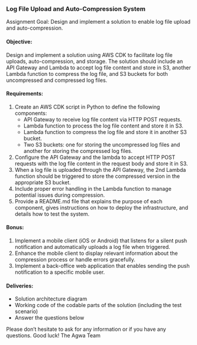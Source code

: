 ### Log File Upload and Auto-Compression System

Assignment Goal: Design and implement a solution to enable log file upload and auto-compression.

#### Objective:

Design and implement a solution using AWS CDK to facilitate log file uploads, auto-compression, and
storage. The solution should include an API Gateway and Lambda to accept log file content and store in
S3, another Lambda function to compress the log file, and S3 buckets for both uncompressed and
compressed log files.

#### Requirements:

1. Create an AWS CDK script in Python to define the following components:
   - API Gateway to receive log file content via HTTP POST requests.
   - Lambda function to process the log file content and store it in S3.
   - Lambda function to compress the log file and store it in another S3 bucket.
   - Two S3 buckets: one for storing the uncompressed log files and another for storing the
     compressed log files.
2. Configure the API Gateway and the lambda to accept HTTP POST requests with the log file
   content in the request body and store it in S3.
3. When a log file is uploaded through the API Gateway, the 2nd Lambda function should be
   triggered to store the compressed version in the appropriate S3 bucket.
4. Include proper error handling in the Lambda function to manage potential issues during
   compression.
5. Provide a README.md file that explains the purpose of each component, gives instructions on
   how to deploy the infrastructure, and details how to test the system.

#### Bonus:

1. Implement a mobile client (iOS or Android) that listens for a silent push notification and
   automatically uploads a log file when triggered.
2. Enhance the mobile client to display relevant information about the compression process or
   handle errors gracefully.
3. Implement a back-office web application that enables sending the push notification to a specific
   mobile user.

#### Deliveries:

- Solution architecture diagram
- Working code of the codable parts of the solution (including the test scenario)
- Answer the questions below

Please don’t hesitate to ask for any information or if you have any questions.
Good luck!
The Agwa Team
